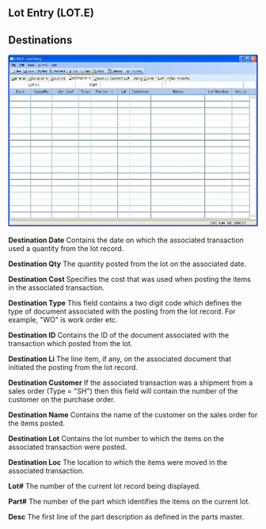 ##  Lot Entry (LOT.E)

<PageHeader />

##  Destinations

![](./LOT-E-4.jpg)

**Destination Date** Contains the date on which the associated transaction
used a quantity from the lot record.  
  
**Destination Qty** The quantity posted from the lot on the associated date.  
  
**Destination Cost** Specifies the cost that was used when posting the items
in the associated transaction.  
  
**Destination Type** This field contains a two digit code which defines the
type of document associated with the posting from the lot record. For example,
"WO" is work order etc.  
  
**Destination ID** Contains the ID of the document associated with the
transaction which posted from the lot.  
  
**Destination Li** The line item, if any, on the associated document that
initiated the posting from the lot record.  
  
**Destination Customer** If the associated transaction was a shipment from a
sales order (Type = "SH") then this field will contain the number of the
customer on the purchase order.  
  
**Destination Name** Contains the name of the customer on the sales order for
the items posted.  
  
**Destination Lot** Contains the lot number to which the items on the
associated transaction were posted.  
  
**Destination Loc** The location to which the items were moved in the
associated transaction.  
  
**Lot#** The number of the current lot record being displayed.  
  
**Part#** The number of the part which identifies the items on the current
lot.  
  
**Desc** The first line of the part description as defined in the parts
master.  
  
  
<badge text= "Version 8.10.57" vertical="middle" />

<PageFooter />
